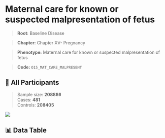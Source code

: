 # Maternal care for known or suspected malpresentation of fetus

> **Root:** Baseline Disease  

> **Chapter:** Chapter XV- Pregnancy  

> **Phenotype:** Maternal care for known or suspected malpresentation of fetus  

> **Code:** `O15_MAT_CARE_MALPRESENT`

## 🧪 All Participants  
> Sample size: **208886**  
> Cases: **481**  
> Controls: **208405**
<img src="/Sensitive/Figures/ALL/Baseline/O15_MAT_CARE_MALPRESENT.png"/>

## 📊 Data Table
<CsvTableMRF src="/Sensitive/Data/ALL/Baseline/LG_O15_MAT_CARE_MALPRESENT.csv"/>

